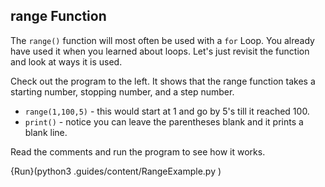 
## range Function

The `range()` function will most often be used with a `for` Loop. You already have used it when you learned about loops.  Let's just revisit the function and look at ways it is used. 

Check out the program to the left.  It shows that the range function takes a starting number, stopping number, and a step number.  

 - `range(1,100,5)` - this would start at 1 and go by 5's till it reached 100.
 - `print()`  - notice you can leave the parentheses blank and it prints a blank line. 

Read the comments and run the program to see how it works. 

{Run}(python3 .guides/content/RangeExample.py )
